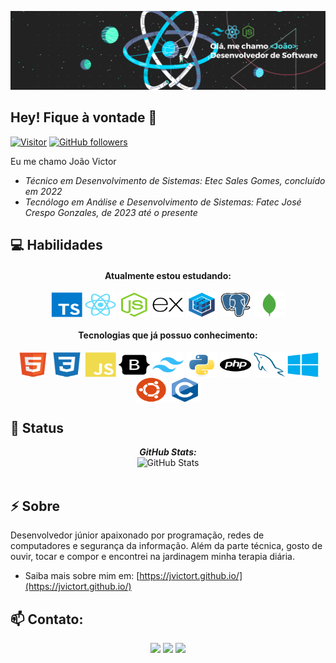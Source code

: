 ![João Victor Banner Image](./banner.png)

<h2>Hey! Fique à vontade 👋</h2>

[![Visitor](https://visitor-badge.laobi.icu/badge?page_id=jvictort.jvictort)](https://github.com/jvictort) [![GitHub followers](https://img.shields.io/github/followers/jvictort.svg?style=social&label=Follow)](https://github.com/jvictort?tab=followers)

Eu me chamo João Victor
- <i>Técnico em Desenvolvimento de Sistemas: Etec Sales Gomes, concluído em 2022</i> 
- <i>Tecnólogo em Análise e Desenvolvimento de Sistemas: Fatec José Crespo Gonzales, de 2023 até o presente </i>

<h2>💻 Habilidades</h2>

<div style="display: inline_block" align="center">
   <h4>Atualmente estou estudando: </h4>
  
  <img align="center" alt="Jvictort-Typescript" height="40" width="50" src="https://raw.githubusercontent.com/devicons/devicon/master/icons/typescript/typescript-plain.svg">
  <img align="center" alt="Jvictort-React" height="40" width="50" src="https://raw.githubusercontent.com/devicons/devicon/master/icons/react/react-original.svg">
  <img align="center" alt="Jvictort-Nodejs" height="40" width="50" src="https://raw.githubusercontent.com/devicons/devicon/master/icons/nodejs/nodejs-plain.svg">
  <img align="center" alt="Jvictort-Express" height="40" width="50" src="https://raw.githubusercontent.com/devicons/devicon/master/icons/express/express-original.svg">
  <img align="center" alt="Jvictort-Sequelize" height="40" width="50" src="https://raw.githubusercontent.com/devicons/devicon/master/icons/sequelize/sequelize-original.svg">
  <img align="center" alt="Jvictort-Postgresql" height="40" width="50" src="https://raw.githubusercontent.com/devicons/devicon/master/icons/postgresql/postgresql-original.svg">
  <img align="center" alt="Jvictort-Mongodb" height="40" width="50" src="https://raw.githubusercontent.com/devicons/devicon/master/icons/mongodb/mongodb-plain.svg">
  
   <h4>Tecnologias que já possuo conhecimento: </h4>
   
  <img align="center" alt="Jvictort-HTML" height="40" width="50" src="https://raw.githubusercontent.com/devicons/devicon/master/icons/html5/html5-original.svg">
  <img align="center" alt="Jvictort-CSS" height="40" width="50" src="https://raw.githubusercontent.com/devicons/devicon/master/icons/css3/css3-plain.svg">
  <img align="center" alt="Jvictort-Js" height="40" width="50" src="https://raw.githubusercontent.com/devicons/devicon/master/icons/javascript/javascript-plain.svg">
  <img align="center" alt="Jvictort-Bootstrap" height="40" width="50" src="https://raw.githubusercontent.com/devicons/devicon/master/icons/bootstrap/bootstrap-plain.svg">
  <img align="center" alt="Jvictort-Tailwind" height="40" width="50" src="https://raw.githubusercontent.com/devicons/devicon/master/icons/tailwindcss/tailwindcss-plain.svg">
  <img align="center" alt="Jvictort-Python" height="40" width="50" src="https://raw.githubusercontent.com/devicons/devicon/master/icons/python/python-original.svg">
  <img align="center" alt="Jvictort-PHP" height="40" width="50" src="https://raw.githubusercontent.com/devicons/devicon/master/icons/php/php-plain.svg">
  <img align="center" alt="Jvictort-Mysql" height="40" width="50" src="https://raw.githubusercontent.com/devicons/devicon/master/icons/mysql/mysql-plain.svg">
  <img align="center" alt="Jvictort-Windows" height="40" width="50" src="https://raw.githubusercontent.com/devicons/devicon/master/icons/windows8/windows8-original.svg">
  <img align="center" alt="Jvictort-Ubuntu" height="40" width="50" src="https://raw.githubusercontent.com/devicons/devicon/master/icons/ubuntu/ubuntu-plain.svg">
  <img align="center" alt="Jvictort-C" height="40" width="50" src="https://raw.githubusercontent.com/devicons/devicon/master/icons/c/c-original.svg">
</div>

<h2>👀 Status</h2>

<div>  
  <p align="center">
  <b><em>GitHub Stats:</em></b> <br/>
    <img src="https://github-readme-streak-stats.herokuapp.com?user=jvictort&locale=pt_BR&date_format=M%20j%5B%2C%20Y%5D&ring=00D8FF&fire=00D8FF&currStreakLabel=00D8FF" alt="GitHub Stats" /> <br/><br/>
</div>

<h2>⚡ Sobre</h2>

Desenvolvedor júnior apaixonado por programação, redes de computadores e segurança da informação. Além da parte técnica, gosto de ouvir, tocar e compor e encontrei na jardinagem minha terapia diária.
 
 - Saiba mais sobre mim em: [https://jvictort.github.io/](https://jvictort.github.io/)

<h2>📫 Contato:</h2>

<div align="center">
  <a href = "mailto:jvteodorobrasil@gmail.com"><img src="https://img.shields.io/badge/-Gmail-%23333?style=for-the-badge&logo=gmail&logoColor=white" target="_blank"></a>
  <a href="https://www.instagram.com/jvictor_t/" target="_blank"><img src="https://img.shields.io/badge/-Instagram-%23E4405F?style=for-the-badge&logo=instagram&logoColor=white" target="_blank"></a>
  <a href="https://www.linkedin.com/in/jvictorteodoro/" target="_blank"><img src="https://img.shields.io/badge/-LinkedIn-%230077B5?style=for-the-badge&logo=linkedin&logoColor=white" target="_blank"></a> 
</div>

